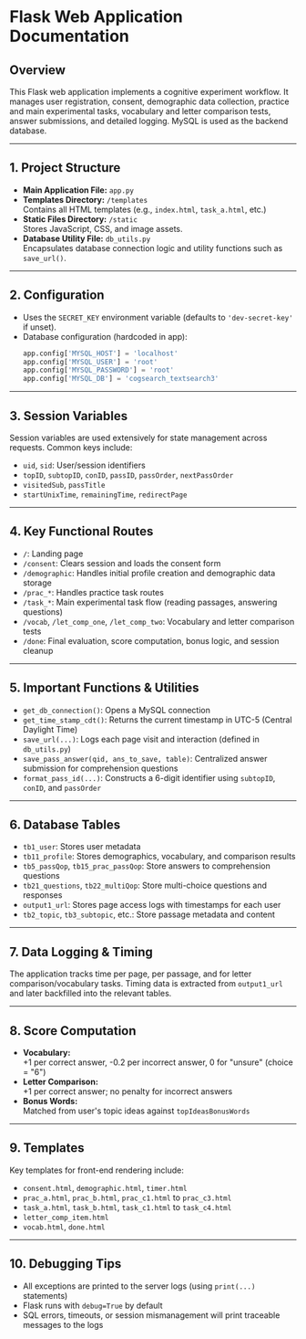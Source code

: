 # Flask Web Application Documentation

## Overview

This Flask web application implements a cognitive experiment workflow. It manages user registration, consent, demographic data collection, practice and main experimental tasks, vocabulary and letter comparison tests, answer submissions, and detailed logging. MySQL is used as the backend database.

---

## 1. Project Structure

- **Main Application File:** `app.py`
- **Templates Directory:** `/templates`  
  Contains all HTML templates (e.g., `index.html`, `task_a.html`, etc.)
- **Static Files Directory:** `/static`  
  Stores JavaScript, CSS, and image assets.
- **Database Utility File:** `db_utils.py`  
  Encapsulates database connection logic and utility functions such as `save_url()`.

---

## 2. Configuration

- Uses the `SECRET_KEY` environment variable (defaults to `'dev-secret-key'` if unset).
- Database configuration (hardcoded in app):
  ```python
  app.config['MYSQL_HOST'] = 'localhost'
  app.config['MYSQL_USER'] = 'root'
  app.config['MYSQL_PASSWORD'] = 'root'
  app.config['MYSQL_DB'] = 'cogsearch_textsearch3'
  ```

---

## 3. Session Variables

Session variables are used extensively for state management across requests. Common keys include:

- `uid`, `sid`: User/session identifiers
- `topID`, `subtopID`, `conID`, `passID`, `passOrder`, `nextPassOrder`
- `visitedSub`, `passTitle`
- `startUnixTime`, `remainingTime`, `redirectPage`

---

## 4. Key Functional Routes

- `/`: Landing page
- `/consent`: Clears session and loads the consent form
- `/demographic`: Handles initial profile creation and demographic data storage
- `/prac_*`: Handles practice task routes
- `/task_*`: Main experimental task flow (reading passages, answering questions)
- `/vocab`, `/let_comp_one`, `/let_comp_two`: Vocabulary and letter comparison tests
- `/done`: Final evaluation, score computation, bonus logic, and session cleanup

---

## 5. Important Functions & Utilities

- `get_db_connection()`: Opens a MySQL connection
- `get_time_stamp_cdt()`: Returns the current timestamp in UTC-5 (Central Daylight Time)
- `save_url(...)`: Logs each page visit and interaction (defined in `db_utils.py`)
- `save_pass_answer(qid, ans_to_save, table)`: Centralized answer submission for comprehension questions
- `format_pass_id(...)`: Constructs a 6-digit identifier using `subtopID`, `conID`, and `passOrder`

---

## 6. Database Tables

- `tb1_user`: Stores user metadata
- `tb11_profile`: Stores demographics, vocabulary, and comparison results
- `tb5_passQop`, `tb15_prac_passQop`: Store answers to comprehension questions
- `tb21_questions`, `tb22_multiQop`: Store multi-choice questions and responses
- `output1_url`: Stores page access logs with timestamps for each user
- `tb2_topic`, `tb3_subtopic`, etc.: Store passage metadata and content

---

## 7. Data Logging & Timing

The application tracks time per page, per passage, and for letter comparison/vocabulary tasks. Timing data is extracted from `output1_url` and later backfilled into the relevant tables.

---

## 8. Score Computation

- **Vocabulary:**  
  +1 per correct answer, -0.2 per incorrect answer, 0 for "unsure" (choice = "6")
- **Letter Comparison:**  
  +1 per correct answer; no penalty for incorrect answers
- **Bonus Words:**  
  Matched from user's topic ideas against `topIdeasBonusWords`

---

## 9. Templates

Key templates for front-end rendering include:

- `consent.html`, `demographic.html`, `timer.html`
- `prac_a.html`, `prac_b.html`, `prac_c1.html` to `prac_c3.html`
- `task_a.html`, `task_b.html`, `task_c1.html` to `task_c4.html`
- `letter_comp_item.html`
- `vocab.html`, `done.html`

---

## 10. Debugging Tips

- All exceptions are printed to the server logs (using `print(...)` statements)
- Flask runs with `debug=True` by default
- SQL errors, timeouts, or session mismanagement will print traceable messages to the logs
